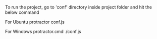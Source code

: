 To run the project, go to 'conf' directory inside project folder and hit the below command

For Ubuntu
protractor conf.js

For Windows
protractor.cmd ./conf.js